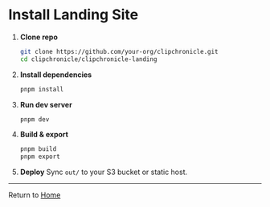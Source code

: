# Install Landing Site

1. **Clone repo**

   ```bash
   git clone https://github.com/your-org/clipchronicle.git
   cd clipchronicle/clipchronicle-landing
   ```

2. **Install dependencies**

   ```bash
   pnpm install
   ```

3. **Run dev server**

   ```bash
   pnpm dev
   ```

4. **Build & export**

   ```bash
   pnpm build
   pnpm export
   ```

5. **Deploy**
   Sync `out/` to your S3 bucket or static host.

---

Return to [Home](../index.md)
